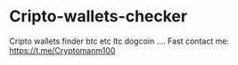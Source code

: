 # Cripto-wallets-checker
Cripto wallets finder  btc etc ltc dogcoin .... Fast  contact me: https://t.me/Cryptomanm100
